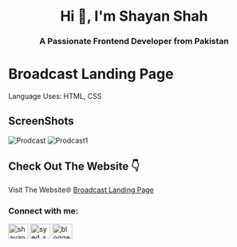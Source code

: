 <h1 align="center">Hi 👋, I'm Shayan Shah</h1>
<h3 align="center">A Passionate Frontend Developer from Pakistan</h3>


# Broadcast Landing Page
Language Uses: HTML, CSS
## ScreenShots
![Prodcast](https://github.com/user-attachments/assets/be834eb6-bdce-4bbf-8af2-ff829af9f2fc)
![Prodcast1](https://github.com/user-attachments/assets/eb968f47-79cf-4677-9cb0-4cdeba92bb62)

## Check Out The Website 👇

Visit The Website🌐 [Broadcast Landing Page](https://shayanshahdeveloper.github.io/Project-11-Broadcast-Website-Landing-Page/)

<h3 align="left">Connect with me:</h3>
<p align="left">
<a href="https://linkedin.com/in/shayan-shah-b31439296" target="blank"><img align="center" src="https://raw.githubusercontent.com/rahuldkjain/github-profile-readme-generator/master/src/images/icons/Social/linked-in-alt.svg" alt="shayan-shah-b31439296" height="30" width="40" /></a>
<a href="https://instagram.com/syed_shanie" target="blank"><img align="center" src="https://raw.githubusercontent.com/rahuldkjain/github-profile-readme-generator/master/src/images/icons/Social/instagram.svg" alt="syed_shanie" height="30" width="40" /></a>
<a href="https://www.youtube.com/@shayanshahdev" target="blank"><img align="center" src="https://raw.githubusercontent.com/rahuldkjain/github-profile-readme-generator/master/src/images/icons/Social/youtube.svg" alt="bloggeravenue2691" height="30" width="40" /></a>
</p>
